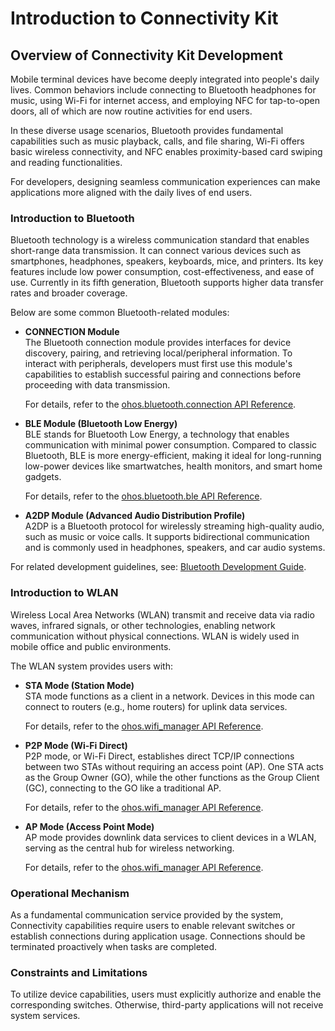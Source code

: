 # Introduction to Connectivity Kit  

## Overview of Connectivity Kit Development  

Mobile terminal devices have become deeply integrated into people's daily lives. Common behaviors include connecting to Bluetooth headphones for music, using Wi-Fi for internet access, and employing NFC for tap-to-open doors, all of which are now routine activities for end users.  

In these diverse usage scenarios, Bluetooth provides fundamental capabilities such as music playback, calls, and file sharing, Wi-Fi offers basic wireless connectivity, and NFC enables proximity-based card swiping and reading functionalities.  

For developers, designing seamless communication experiences can make applications more aligned with the daily lives of end users.  

### Introduction to Bluetooth  

Bluetooth technology is a wireless communication standard that enables short-range data transmission. It can connect various devices such as smartphones, headphones, speakers, keyboards, mice, and printers. Its key features include low power consumption, cost-effectiveness, and ease of use. Currently in its fifth generation, Bluetooth supports higher data transfer rates and broader coverage.  

Below are some common Bluetooth-related modules:  

- **CONNECTION Module**  
  The Bluetooth connection module provides interfaces for device discovery, pairing, and retrieving local/peripheral information. To interact with peripherals, developers must first use this module's capabilities to establish successful pairing and connections before proceeding with data transmission.  

  For details, refer to the [ohos.bluetooth.connection API Reference](../../../API_Reference/source_en/ConnectivityKit/cj-apis-bluetooth-connection.md).  

- **BLE Module (Bluetooth Low Energy)**  
  BLE stands for Bluetooth Low Energy, a technology that enables communication with minimal power consumption. Compared to classic Bluetooth, BLE is more energy-efficient, making it ideal for long-running low-power devices like smartwatches, health monitors, and smart home gadgets.  

  For details, refer to the [ohos.bluetooth.ble API Reference](../../../API_Reference/source_en/ConnectivityKit/cj-apis-bluetooth-ble.md).  

- **A2DP Module (Advanced Audio Distribution Profile)**  
  A2DP is a Bluetooth protocol for wirelessly streaming high-quality audio, such as music or voice calls. It supports bidirectional communication and is commonly used in headphones, speakers, and car audio systems.  

For related development guidelines, see: [Bluetooth Development Guide](./bluetooth/cj-bluetooth-overview.md).  

### Introduction to WLAN  

Wireless Local Area Networks (WLAN) transmit and receive data via radio waves, infrared signals, or other technologies, enabling network communication without physical connections. WLAN is widely used in mobile office and public environments.  

The WLAN system provides users with:  
- **STA Mode (Station Mode)**  
  STA mode functions as a client in a network. Devices in this mode can connect to routers (e.g., home routers) for uplink data services.  

  For details, refer to the [ohos.wifi_manager API Reference](../../../API_Reference/source_en/ConnectivityKit/cj-apis-wifi_manager.md).  

- **P2P Mode (Wi-Fi Direct)**  
  P2P mode, or Wi-Fi Direct, establishes direct TCP/IP connections between two STAs without requiring an access point (AP). One STA acts as the Group Owner (GO), while the other functions as the Group Client (GC), connecting to the GO like a traditional AP.  

  For details, refer to the [ohos.wifi_manager API Reference](../../../API_Reference/source_en/ConnectivityKit/cj-apis-wifi_manager.md).  

- **AP Mode (Access Point Mode)**  
  AP mode provides downlink data services to client devices in a WLAN, serving as the central hub for wireless networking.  

  For details, refer to the [ohos.wifi_manager API Reference](../../../API_Reference/source_en/ConnectivityKit/cj-apis-wifi_manager.md).  

### Operational Mechanism  

As a fundamental communication service provided by the system, Connectivity capabilities require users to enable relevant switches or establish connections during application usage. Connections should be terminated proactively when tasks are completed.  

### Constraints and Limitations  

To utilize device capabilities, users must explicitly authorize and enable the corresponding switches. Otherwise, third-party applications will not receive system services.